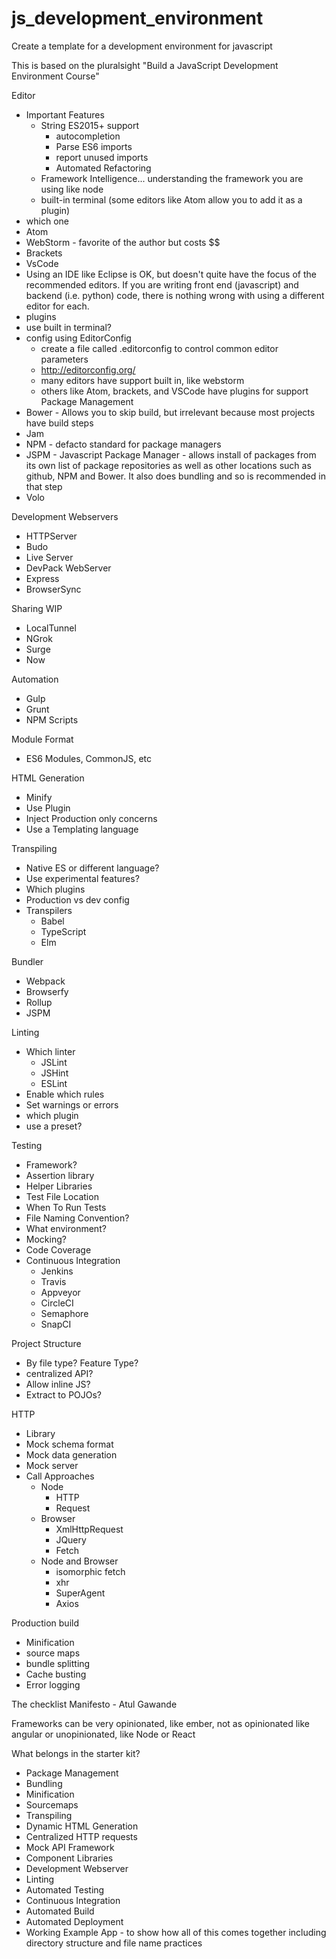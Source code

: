 # js_development_environment
Create a template for a development environment for javascript

This is based on the pluralsight "Build a JavaScript Development Environment Course"

Editor
- Important Features
  - String ES2015+ support
    - autocompletion
    - Parse ES6 imports
    - report unused imports
    - Automated Refactoring
  - Framework Intelligence... understanding the framework you are using like node
  - built-in terminal (some editors like Atom allow you to add it as a plugin)
- which one
 - Atom
 - WebStorm - favorite of the author but costs $$
 - Brackets 
 - VsCode
- Using an IDE like Eclipse is OK, but doesn't quite have the focus of the recommended editors. If you are writing front end (javascript) and backend (i.e. python) code, there is nothing wrong with using a different editor for each.
- plugins
- use built in terminal?
- config using EditorConfig
  - create a file called .editorconfig to control common editor parameters
  - http://editorconfig.org/
  - many editors have support built in, like webstorm
  - others like Atom, brackets, and VSCode have plugins for support
Package Management
- Bower - Allows you to skip build, but irrelevant because most projects have build steps
- Jam
- NPM - defacto standard for package managers
- JSPM - Javascript Package Manager - allows install of packages from its own list of package repositories as well as other locations such as github, NPM and Bower. It also does bundling and so is recommended in that step
- Volo

Development Webservers
- HTTPServer
- Budo
- Live Server
- DevPack WebServer
- Express
- BrowserSync

Sharing WIP
- LocalTunnel
- NGrok
- Surge
- Now

Automation
- Gulp
- Grunt
- NPM Scripts

Module Format 
- ES6 Modules, CommonJS, etc

HTML Generation
- Minify
- Use Plugin
- Inject Production only concerns
- Use a Templating language

Transpiling
- Native ES or different language?
- Use experimental features?
- Which plugins
- Production vs dev config
- Transpilers
  - Babel
  - TypeScript
  - Elm

Bundler 
- Webpack
- Browserfy
- Rollup
- JSPM



Linting
- Which linter
  - JSLint
  - JSHint
  - ESLint
- Enable which rules
- Set warnings or errors
- which plugin
- use a preset?

Testing
- Framework?
- Assertion library
- Helper Libraries
- Test File Location
- When To Run Tests
- File Naming Convention?
- What environment?
- Mocking?
- Code Coverage
- Continuous Integration
  - Jenkins
  - Travis
  - Appveyor
  - CircleCI
  - Semaphore
  - SnapCI

Project Structure
- By file type? Feature Type?
- centralized API?
- Allow inline JS?
- Extract to POJOs?

HTTP
- Library
- Mock schema format
- Mock data generation
- Mock server
- Call Approaches
  - Node
    - HTTP
    - Request
  - Browser
    - XmlHttpRequest
    - JQuery
    - Fetch
  - Node and Browser
    - isomorphic fetch
    - xhr
    - SuperAgent
    - Axios
    

Production build
- Minification
- source maps
- bundle splitting
- Cache busting
- Error logging

The checklist Manifesto - Atul Gawande

Frameworks can be very opinionated, like ember, not as opinionated like angular or unopinionated, like Node or React

What belongs in the starter kit?
- Package Management
- Bundling
- Minification
- Sourcemaps
- Transpiling
- Dynamic HTML Generation
- Centralized HTTP requests
- Mock API Framework
- Component Libraries
- Development Webserver
- Linting
- Automated Testing
- Continuous Integration
- Automated Build
- Automated Deployment
- Working Example App - to show how all of this comes together including directory structure and file name practices
